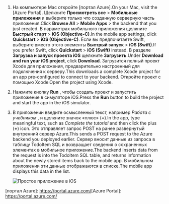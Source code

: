 
1. <span data-ttu-id="3f095-101">На компьютере Mac откройте [портал Azure].</span><span class="sxs-lookup"><span data-stu-id="3f095-101">On your Mac, visit the [Azure Portal].</span></span> <span data-ttu-id="3f095-102">Щелкните **Просмотреть все** > **Мобильные приложения** и выберите только что созданную серверную часть приложения.</span><span class="sxs-lookup"><span data-stu-id="3f095-102">Click **Browse All** > **Mobile Apps** > the backend that you just created.</span></span> <span data-ttu-id="3f095-103">В параметрах мобильного приложения щелкните **Быстрый старт** > **iOS (Objective-C)**.</span><span class="sxs-lookup"><span data-stu-id="3f095-103">In the mobile app settings, click **Quickstart** > **iOS (Objective-C)**.</span></span> <span data-ttu-id="3f095-104">Если вы предпочитаете Swift, выберите вместо этого элементы **Быстрый запуск** > **iOS (Swift)**.</span><span class="sxs-lookup"><span data-stu-id="3f095-104">If you prefer Swift, click **Quickstart** > **iOS (Swift)** instead.</span></span> <span data-ttu-id="3f095-105">В разделе **Загрузка и запуск проекта iOS** щелкните **Загрузить**.</span><span class="sxs-lookup"><span data-stu-id="3f095-105">Under **Download and run your iOS project**, click **Download**.</span></span> <span data-ttu-id="3f095-106">Загрузится полный проект Xcode для приложения, предварительно настроенный для подключения к серверу.</span><span class="sxs-lookup"><span data-stu-id="3f095-106">This downloads a complete Xcode project for an app pre-configured to connect to your backend.</span></span> <span data-ttu-id="3f095-107">Откройте проект с помощью Xcode.</span><span class="sxs-lookup"><span data-stu-id="3f095-107">Open the project using Xcode.</span></span>
2. <span data-ttu-id="3f095-108">Нажмите кнопку **Run** , чтобы создать проект и запустить приложение в симуляторе iOS.</span><span class="sxs-lookup"><span data-stu-id="3f095-108">Press the **Run** button to build the project and start the app in the iOS simulator.</span></span>
3. <span data-ttu-id="3f095-109">В приложении введите осмысленный текст, например *Работа с учебником* , и щелкните значок «плюс» (**+**).</span><span class="sxs-lookup"><span data-stu-id="3f095-109">In the app, type meaningful text, such as *Complete the tutorial* and then click the plus (**+**) icon.</span></span> <span data-ttu-id="3f095-110">Это отправляет запрос POST на ранее развернутый внутренний сервер Azure.</span><span class="sxs-lookup"><span data-stu-id="3f095-110">This sends a POST request to the Azure backend you deployed earlier.</span></span> <span data-ttu-id="3f095-111">Сервер вносит данные из запроса в таблицу TodoItem SQL и возвращает сведения о сохраненных элементах в мобильное приложение.</span><span class="sxs-lookup"><span data-stu-id="3f095-111">The backend inserts data from the request is into the TodoItem SQL table, and returns information about the newly stored items back to the mobile app.</span></span> <span data-ttu-id="3f095-112">В мобильном приложении эти данные отображаются в списке.</span><span class="sxs-lookup"><span data-stu-id="3f095-112">The mobile app displays this data in the list.</span></span> 

   ![Простое приложение в iOS](./media/app-service-mobile-ios-quickstart/mobile-quickstart-startup-ios.png)

<span data-ttu-id="3f095-114">[портал Azure]: https://portal.azure.com/</span><span class="sxs-lookup"><span data-stu-id="3f095-114">[Azure Portal]: https://portal.azure.com/</span></span>
